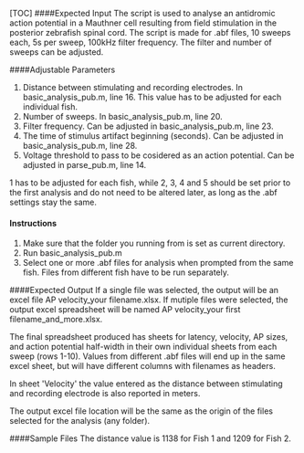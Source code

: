 [TOC]
####Expected Input
The script is used to analyse an antidromic action potential in a Mauthner cell resulting from field stimulation in the posterior zebrafish spinal cord. The script is made for .abf files, 10 sweeps each, 5s per sweep, 100kHz filter frequency. The filter and number of sweeps can be adjusted.

####Adjustable Parameters
1. Distance between stimulating and recording electrodes. In  basic_analysis_pub.m, line 16. This value has to be adjusted for each individual fish.
2. Number of sweeps. In basic_analysis_pub.m, line 20.
3. Filter frequency. Can be adjusted  in basic_analysis_pub.m, line 23.
4. The time of stimulus artifact beginning (seconds). Can be adjusted in basic_analysis_pub.m, line 28.
5. Voltage threshold to pass to be cosidered as an action potential. Can be adjusted in parse_pub.m, line 14.

1 has to be adjusted for each fish, while 2, 3, 4 and 5 should be set prior to the first analysis and do not need to be altered later, as long as the .abf settings stay the same.

#### Instructions

1. Make sure that the folder you running from is set as current directory.
2. Run basic_analysis_pub.m
3. Select one or more .abf files for analysis when prompted from the same fish. Files from different fish have to be run separately.

####Expected Output
If a single file was selected, the output will be an excel file AP velocity_your filename.xlsx. If mutiple files were selected, the output excel spreadsheet will be named AP velocity_your first filename_and_more.xlsx.

The final spreadsheet produced has sheets for latency, velocity, AP sizes, and action potential half-width in their own individual sheets from each sweep (rows 1-10). Values from different .abf files  will end up in the same excel sheet, but will have different columns with filenames as headers.

In sheet 'Velocity' the value entered as the distance between stimulating and recording electrode is also reported in meters.

The output excel file location will be the same as the origin of the files selected for the analysis (any folder).

####Sample Files
The distance value is 1138 for Fish 1 and 1209 for Fish 2.
